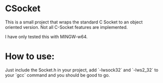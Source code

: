 # CSocket
This is a small project that wraps the standard C Socket to an object oriented version. 
Not all C-Socket features are implemented.

I have only tested this with MINGW-w64.

# How to use:
Just include the Socket.h in your project, add ´-lwsock32´ and ´-lws2_32´ to your ´gcc´ command and you should be good to go.
